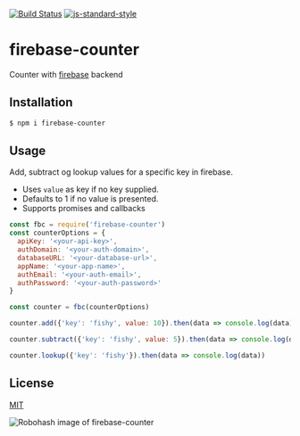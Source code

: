 [![Build Status](https://travis-ci.org/zrrrzzt/firebase-counter.svg?branch=master)](https://travis-ci.org/zrrrzzt/firebase-counter)
[![js-standard-style](https://img.shields.io/badge/code%20style-standard-brightgreen.svg?style=flat)](https://github.com/feross/standard)

# firebase-counter

Counter with [firebase](https://firebase.google.com) backend

## Installation

```bash
$ npm i firebase-counter
```

## Usage

Add, subtract og lookup values for a specific key in firebase.
- Uses ```value``` as key if no key supplied.
- Defaults to 1 if no value is presented.
- Supports promises and callbacks

```JavaScript
const fbc = require('firebase-counter')
const counterOptions = {
  apiKey: '<your-api-key>',
  authDomain: '<your-auth-domain>',
  databaseURL: '<your-database-url>',
  appName: '<your-app-name>',
  authEmail: '<your-auth-email>',
  authPassword: '<your-auth-password>'
}

const counter = fbc(counterOptions)

counter.add({'key': 'fishy', value: 10}).then(data => console.log(data))

counter.subtract({'key': 'fishy', value: 5}).then(data => console.log(data))

counter.lookup({'key': 'fishy'}).then(data => console.log(data))
```

## License

[MIT](LICENSE)

![Robohash image of firebase-counter](https://robots.kebabstudios.party/firebase-counter.png "Robohash image of firebase-counter")
